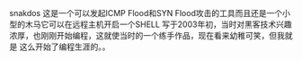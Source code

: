 snakdos 这是一个可以发起ICMP Flood和SYN Flood攻击的工具而且还是一个小型的木马它可以在远程主机开启一个SHELL
写于2003年初，当时对黑客技术兴趣浓厚，也刚刚开始编程，这就使当时的一个练手作品，现在看来幼稚可笑，但我就是
这么开始了编程生涯的。。

